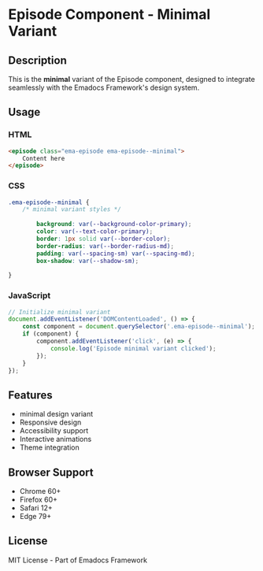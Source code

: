 # Episode Component - Minimal Variant

## Description
This is the **minimal** variant of the Episode component, designed to integrate seamlessly with the Emadocs Framework's design system.

## Usage

### HTML
```html
<episode class="ema-episode ema-episode--minimal">
    Content here
</episode>
```

### CSS
```css
.ema-episode--minimal {
    /* minimal variant styles */
    
        background: var(--background-color-primary);
        color: var(--text-color-primary);
        border: 1px solid var(--border-color);
        border-radius: var(--border-radius-md);
        padding: var(--spacing-sm) var(--spacing-md);
        box-shadow: var(--shadow-sm);
    
}
```

### JavaScript
```javascript
// Initialize minimal variant
document.addEventListener('DOMContentLoaded', () => {
    const component = document.querySelector('.ema-episode--minimal');
    if (component) {
        component.addEventListener('click', (e) => {
            console.log('Episode minimal variant clicked');
        });
    }
});
```

## Features
- minimal design variant
- Responsive design
- Accessibility support
- Interactive animations
- Theme integration

## Browser Support
- Chrome 60+
- Firefox 60+
- Safari 12+
- Edge 79+

## License
MIT License - Part of Emadocs Framework
